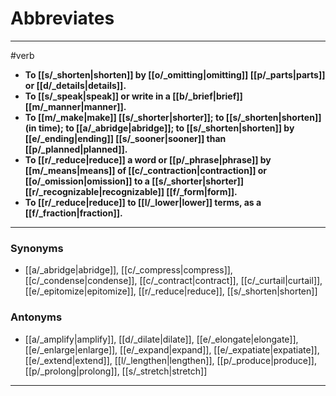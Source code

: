 # Abbreviates
---
#verb
- **To [[s/_shorten|shorten]] by [[o/_omitting|omitting]] [[p/_parts|parts]] or [[d/_details|details]].**
- **To [[s/_speak|speak]] or write in a [[b/_brief|brief]] [[m/_manner|manner]].**
- **To [[m/_make|make]] [[s/_shorter|shorter]]; to [[s/_shorten|shorten]] (in time); to [[a/_abridge|abridge]]; to [[s/_shorten|shorten]] by [[e/_ending|ending]] [[s/_sooner|sooner]] than [[p/_planned|planned]].**
- **To [[r/_reduce|reduce]] a word or [[p/_phrase|phrase]] by [[m/_means|means]] of [[c/_contraction|contraction]] or [[o/_omission|omission]] to a [[s/_shorter|shorter]] [[r/_recognizable|recognizable]] [[f/_form|form]].**
- **To [[r/_reduce|reduce]] to [[l/_lower|lower]] terms, as a [[f/_fraction|fraction]].**
---
### Synonyms
- [[a/_abridge|abridge]], [[c/_compress|compress]], [[c/_condense|condense]], [[c/_contract|contract]], [[c/_curtail|curtail]], [[e/_epitomize|epitomize]], [[r/_reduce|reduce]], [[s/_shorten|shorten]]
### Antonyms
- [[a/_amplify|amplify]], [[d/_dilate|dilate]], [[e/_elongate|elongate]], [[e/_enlarge|enlarge]], [[e/_expand|expand]], [[e/_expatiate|expatiate]], [[e/_extend|extend]], [[l/_lengthen|lengthen]], [[p/_produce|produce]], [[p/_prolong|prolong]], [[s/_stretch|stretch]]
---
